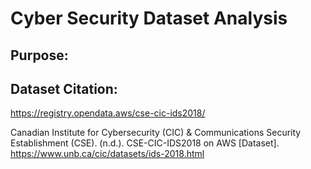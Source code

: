 # Cyber Security Dataset Analysis

## Purpose:


## Dataset Citation:

https://registry.opendata.aws/cse-cic-ids2018/

Canadian Institute for Cybersecurity (CIC) & Communications Security Establishment (CSE). (n.d.). CSE-CIC-IDS2018 on AWS [Dataset]. https://www.unb.ca/cic/datasets/ids-2018.html
